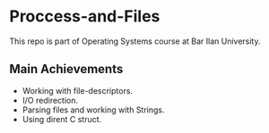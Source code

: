 # Proccess-and-Files
This repo is part of Operating Systems course at Bar Ilan University.<br/>
## Main Achievements
- Working with file-descriptors.
- I/O redirection.
- Parsing files and working with Strings.
- Using dirent C struct.
